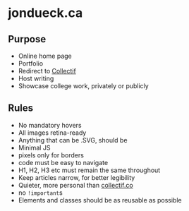 jondueck.ca
===========

## Purpose
* Online home page
* Portfolio
* Redirect to [Collectif](http://www.collectif.co)
* Host writing
* Showcase college work, privately or publicly

## Rules
* No mandatory hovers
* All images retina-ready
* Anything that can be .SVG, should be
* Minimal JS
* pixels only for borders
* code must be easy to navigate
* H1, H2, H3 etc must remain the same throughout
* Keep articles narrow, for better legibility
* Quieter, more personal than [collectif.co](collectif.co)
* no `!important`s
* Elements and classes should be as reusable as possible
